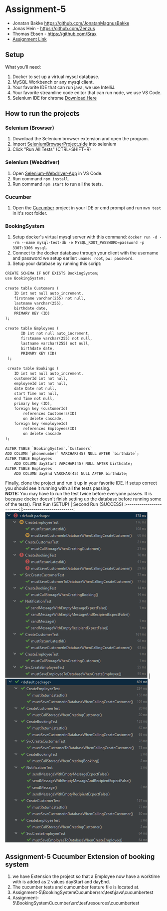 # Assignment-5
- Jonatan Bakke https://github.com/JonatanMagnusBakke
- Jonas Hein - https://github.com/Zenzus
- Thomas Ebsen - https://github.com/Srax   
- [Assignment Link](assignment-05.pdf)  

## Setup
What you'll need:
1. Docker to set up a virtual mysql database.
2. MySQL Workbench or any mysql client.
3. Your favorite IDE that can run java, we use IntelliJ.
4. Your favorite streamline code editor  that can run node, we use VS Code.
5. Selenium IDE for chrome [Download Here](https://chrome.google.com/webstore/detail/selenium-ide/mooikfkahbdckldjjndioackbalphokd?hl=en)

## How to run the projects
### Selenium (Browser)
1. Download the Selenium browser extension and open the program.
2. Import [SeleniumBrowserProject.side](/Selenium) into selenium
3. Click "Run All Tests" (CTRL+SHIFT+R)

### Selenium (Webdriver)
1. Open [Selenium-Webdriver-App](/Selenium/Selenium-Webdriver-App) in VS Code.
2. Run command `npm install`.
3. Run command `npm start` to run all the tests.

### Cucumber
1. Open the [Cucumber](/Cucumber) project in your IDE or cmd prompt and run `mvn test` in it's root folder.

### BookingSystem
1. Setup docker's virtual mysql server with this command: `docker run -d --rm --name mysql-test-db -e MYSQL_ROOT_PASSWORD=password -p 3307:3306 mysql`.
2. Connect to the docker database through your client with the username and password we setup earlier: `uname: root`, `pw: password`.
3. Setup your database by running this script:   
```MYSQL
CREATE SCHEMA IF NOT EXISTS BookingSystem;
use BookingSystem;

create table Customers (
	ID int not null auto_increment,
	firstname varchar(255) not null,
	lastname varchar(255),
	birthdate date,
	PRIMARY KEY (ID)
);

create table Employees (
       ID int not null auto_increment,
       firstname varchar(255) not null,
       lastname varchar(255) not null,
       birthdate date,
       PRIMARY KEY (ID)
 );
 
 create table Bookings (		
	ID int not null auto_increment,	
	customerId int not null,	
	employeeId int not null,	
	date Date not null,		
	start Time not null,		
	end Time not null,		
	primary key (ID),		
	foreign key (customerId)	
		references Customers(ID)
		on delete cascade,	
	foreign key (employeeId)	
		references Employees(ID)
		on delete cascade	
);

ALTER TABLE `BookingSystem`.`Customers` 
ADD COLUMN `phonenumber` VARCHAR(45) NULL AFTER `birthdate`;
ALTER TABLE Employees
    ADD COLUMN dayStart VARCHAR(45) NULL AFTER birthdate;
ALTER TABLE Employees
    ADD COLUMN dayEnd VARCHAR(45) NULL AFTER birthdate;

```

Finally, clone the project and run it up in your favorite IDE. If setup correct you should see it running with all the tests passing.  
**NOTE:** You may have to run the test twice before everyone passes. It is because docker doesn't finish setting up the database before running some of the tests).
First Run (SETUP)        |  Second Run (SUCCESS)
:-------------------------:|:-------------------------:
![failed](/BookingSystemCucumber/test-failing-screenshot.png)  |  ![passed](/BookingSystemCucumber/test-passing-screenshot.png)



## Assignment-5 Cucumber Extension of booking system
1. we have Extension the project so that a Employee now have a worktime with is added as 2 values dayStart and dayEnd.
2. The cucumber tests and cumcumber feature file is located at.
3. Assignment-5\BookingSystemCucumber\src\test\java\cucumbertest
4. Assignment-5\BookingSystemCucumber\src\test\resources\cucumbertest

